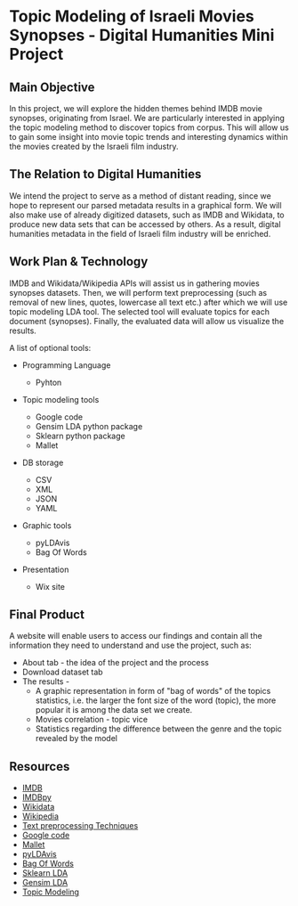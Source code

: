 # Topic Modeling of Israeli Movies Synopses - Digital Humanities Mini Project

## Main Objective

In this project, we will explore the hidden themes behind IMDB movie synopses, originating from Israel.
We are particularly interested in applying the topic modeling method to discover topics from corpus.
This will allow us to gain some insight into movie topic trends and interesting dynamics within the movies created by the Israeli film industry.

## The Relation to Digital Humanities

We intend the project to serve as a method of distant reading, since we hope to represent our parsed metadata results in a graphical form.
We will also make use of already digitized datasets, such as IMDB and Wikidata, to produce new data sets that can be accessed by others.
As a result, digital humanities metadata in the field of Israeli film industry will be enriched.

## Work Plan & Technology

IMDB and Wikidata/Wikipedia APIs will assist us in gathering movies synopses datasets.
Then, we will perform text preprocessing (such as removal of new lines, quotes, lowercase all text etc.) after which we will use topic modeling LDA tool.
The selected tool will evaluate topics for each document (synopses).
Finally, the evaluated data will allow us visualize the results.

A list of optional tools:

  * Programming Language
    * Pyhton
  * Topic modeling tools
    * Google code
    * Gensim LDA python package
    * Sklearn python package
    * Mallet  
  * DB storage
    * CSV
    * XML
    * JSON
    * YAML
    
  * Graphic tools
    * pyLDAvis
    * Bag Of Words   
  * Presentation
    * Wix site
     


## Final Product

A website will enable users to access our findings and contain all the information they need to understand and use the project, such as:
  * About tab - the idea of the project and the process
  * Download dataset tab
  * The results -
    * A graphic representation in form of "bag of words" of the topics statistics, i.e. the larger the font size of the word (topic), the more popular it is among the data set we create.
    * Movies correlation - topic vice
    * Statistics regarding the difference between the genre and the topic revealed by the model

## Resources

* [IMDB](https://www.imdb.com)
* [IMDBpy](https://github.com/dormbase/IMDBpy)
* [Wikidata](https://www.wikidata.org/wiki/Wikidata:Main_Page)
* [Wikipedia](https://www.wikipedia.org)
* [Text preprocessing Techniques](https://github.com/Deffro/text-preprocessing-techniques/blob/master/techniques.py)
* [Google code](https://code.google.com/archive/p/topic-modeling-tool/)
* [Mallet](https://mimno.github.io/Mallet/topics.html)
* [pyLDAvis](https://pyldavis.readthedocs.io/en/latest/readme.html)
* [Bag Of Words](https://infogram.com/?utm_source=infogram&utm_medium=webview&utm_campaign=header_logo&utm_content=a5dd0a63-73bc-43d1-8343-61e11a09aeda)
* [Sklearn LDA](https://scikit-learn.org/stable/modules/generated/sklearn.decomposition.LatentDirichletAllocation.html)
* [Gensim LDA](https://radimrehurek.com/gensim/index.html#install)
* [Topic Modeling](https://en.wikipedia.org/wiki/Topic_model)
